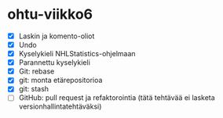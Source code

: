 # ohtu-viikko6

- [x] Laskin ja komento-oliot
- [x] Undo
- [x] Kyselykieli NHLStatistics-ohjelmaan
- [x] Parannettu kyselykieli
- [x] Git: rebase
- [x] git: monta etärepositorioa
- [x] git: stash
- [ ] GitHub: pull request ja refaktorointia (tätä tehtävää ei lasketa versionhallintatehtäväksi)
